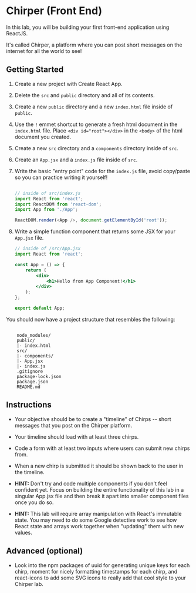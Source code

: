 # Chirper (Front End)

In this lab, you will be building your first front-end application using ReactJS.

It's called Chirper, a platform where you can post short messages on the internet for all the world to see!

## Getting Started

1. Create a new project with Create React App.
2. Delete the `src` and `public` directory and all of its contents.
3. Create a new `public` directory and a new `index.html` file inside of `public`.
4. Use the `!` emmet shortcut to generate a fresh html document in the `index.html` file. Place `<div id="root"></div>` in the `<body>` of the html document you created.
5. Create a new `src` directory and a `components` directory inside of `src`.
6. Create an `App.jsx` and a `index.js` file inside of `src`.
7. Write the basic "entry point" code for the `index.js` file, avoid copy/paste so you can practice writing it yourself!

    ```javascript

    // inside of src/index.js
    import React from 'react';
    import ReactDOM from 'react-dom';
    import App from './App';

    ReactDOM.render(<App />, document.getElementById('root'));
    ```

8. Write a simple function component that returns some JSX for your `App.jsx` file.

    ```jsx
    // inside of /src/App.jsx
    import React from 'react';

    const App = () => {
        return (
            <div>
                <h1>Hello from App Component!</h1>
            </div>
        );
    };

    export default App; 

    ```

You should now have a project structure that resembles the following:

```shell

    node_modules/
    public/
    |- index.html
    src/
    |- components/
    |- App.jsx
    |- index.js
    .gitignore
    package-lock.json
    package.json
    README.md

```

## Instructions

* Your objective should be to create a "timeline" of Chirps -- short messages that you post on the Chirper platform.

* Your timeline should load with at least three chirps.

* Code a form with at least two inputs where users can submit new chirps from.

* When a new chirp is submitted it should be shown back to the user in the timeline.

* **HINT:** Don't try and code multiple components if you don't feel confident yet. Focus on building the entire functionality of this lab in a singular App.jsx file and then break it apart into smaller component files once you do so.

* **HINT:** This lab will require array manipulation with React's immutable state. You may need to do some Google detective work to see how React state and arrays work together when "updating" them with new values.

## Advanced (optional)

* Look into the npm packages of uuid for generating unique keys for each chirp, moment for nicely formatting timestamps for each chirp, and react-icons to add some SVG icons to really add that cool style to your Chirper lab.
